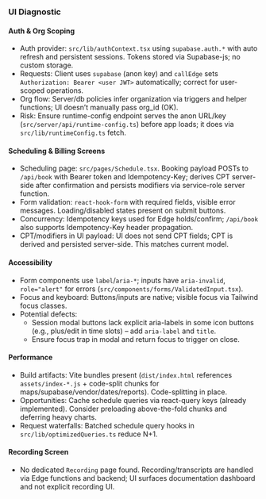 ### UI Diagnostic

#### Auth & Org Scoping
- Auth provider: `src/lib/authContext.tsx` using `supabase.auth.*` with auto refresh and persistent sessions. Tokens stored via Supabase-js; no custom storage.
- Requests: Client uses `supabase` (anon key) and `callEdge` sets `Authorization: Bearer <user JWT>` automatically; correct for user-scoped operations.
- Org flow: Server/db policies infer organization via triggers and helper functions; UI doesn’t manually pass org_id (OK).
- Risk: Ensure runtime-config endpoint serves the anon URL/key (`src/server/api/runtime-config.ts`) before app loads; it does via `src/lib/runtimeConfig.ts` fetch.

#### Scheduling & Billing Screens
- Scheduling page: `src/pages/Schedule.tsx`. Booking payload POSTs to `/api/book` with Bearer token and Idempotency-Key; derives CPT server-side after confirmation and persists modifiers via service-role server function.
- Form validation: `react-hook-form` with required fields, visible error messages. Loading/disabled states present on submit buttons.
- Concurrency: Idempotency keys used for Edge holds/confirm; `/api/book` also supports Idempotency-Key header propagation.
- CPT/modifiers in UI payload: UI does not send CPT fields; CPT is derived and persisted server-side. This matches current model.

#### Accessibility
- Form components use `label`/`aria-*`; inputs have `aria-invalid`, `role="alert"` for errors (`src/components/forms/ValidatedInput.tsx`).
- Focus and keyboard: Buttons/inputs are native; visible focus via Tailwind focus classes.
- Potential defects:
  - Session modal buttons lack explicit aria-labels in some icon buttons (e.g., plus/edit in time slots) – add `aria-label` and `title`.
  - Ensure focus trap in modal and return focus to trigger on close.

#### Performance
- Build artifacts: Vite bundles present (`dist/index.html` references `assets/index-*.js` + code-split chunks for maps/supabase/vendor/dates/reports). Code-splitting in place.
- Opportunities: Cache schedule queries via react-query keys (already implemented). Consider preloading above-the-fold chunks and deferring heavy charts.
- Request waterfalls: Batched schedule query hooks in `src/lib/optimizedQueries.ts` reduce N+1.

#### Recording Screen
- No dedicated `Recording` page found. Recording/transcripts are handled via Edge functions and backend; UI surfaces documentation dashboard and not explicit recording UI.


